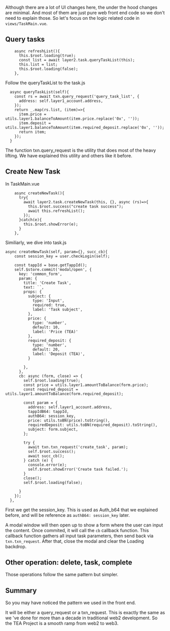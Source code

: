 Although there are a lot of UI changes here, the under the hood changes are minimal. And most of them are just pure web front end code so we don't need to explain those. So let's focus on the logic related code in `views/TaskMain.vue`.

## Query tasks

````
    async refreshList(){
      this.$root.loading(true);
      const list = await layer2.task.queryTaskList(this);
      this.list = list;
      this.$root.loading(false);
    },
````

Follow the queryTaskList to the task.js

````
  async queryTaskList(self){
    const rs = await txn.query_request('query_task_list', {
      address: self.layer1_account.address,
    });
    return _.map(rs.list, (item)=>{
      item.price = utils.layer1.balanceToAmount(item.price.replace('0x', ''));
      item.deposit = utils.layer1.balanceToAmount(item.required_deposit.replace('0x', ''));
      return item;
    });
  }
````

The function txn.query_request is the utility that does most of the heavy lifting. We have explained this utility and others like it before. 

## Create New Task

In TaskMain.vue

````
    async createNewTask(){
      try{
        await layer2.task.createNewTask(this, {}, async (rs)=>{
          this.$root.success("create task success");
          await this.refreshList();
        });
      }catch(e){
        this.$root.showError(e);
      }
    },
````

Similiarly, we dive into task.js

````
async createNewTask(self, param={}, succ_cb){
    const session_key = user.checkLogin(self);

    const tappId = base.getTappId();
    self.$store.commit('modal/open', {
      key: 'common_form',
      param: {
        title: 'Create Task',
        text: ``,
        props: {
          subject: {
            type: 'Input',
            required: true,
            label: 'Task subject',
          },
          price: {
            type: 'number',
            default: 10,
            label: 'Price (TEA)'
          },
          required_deposit: {
            type: 'number',
            default: 20,
            label: 'Deposit (TEA)',
          }

        },
      },
      cb: async (form, close) => {
        self.$root.loading(true);
        const price = utils.layer1.amountToBalance(form.price);
        const required_deposit = utils.layer1.amountToBalance(form.required_deposit);

        const param = {
          address: self.layer1_account.address,
          tappIdB64: tappId,
          authB64: session_key,
          price: utils.toBN(price).toString(),
          requiredDeposit: utils.toBN(required_deposit).toString(),
          subject: form.subject,
        };

        try {
          await txn.txn_request('create_task', param);
          self.$root.success();
          await succ_cb();
        } catch (e) {
          console.error(e);
          self.$root.showError('Create task failed.');
        }
        close();
        self.$root.loading(false);

      }
    });
  },
````

First we get the session_key. This is used as Auth_b64 that we explained before, and will be reference as `authB64: session_key` later.

A modal window will then open up to show a form where the user can input the content. Once commited, it will call the `cb` callback function. This callback function gathers all input task parameters, then send back via `txn.txn_request`. After that, close the modal and clear the Loading backdrop. 

## Other operation: delete, task, complete

Those operations follow the same pattern but simpler.

## Summary

So you may have noticed the pattern we used in the front end.

It will be either a query_request or a txn_request. This is exactly the same as we 've done for more than a decade in traditional web2 development. So the TEA Project is a smooth ramp from web2 to web3.
